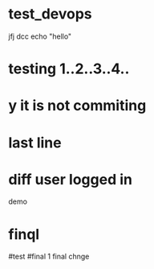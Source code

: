 # test_devops
jfj
dcc
echo "hello"
# testing 1..2..3..4..
# y it is not commiting
# last line
# diff user logged in 
demo
# finql

#test
#final 1
final chnge

